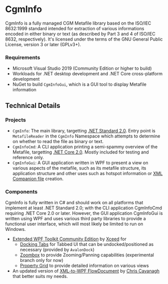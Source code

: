 # CgmInfo
CgmInfo is a fully managed CGM Metafile library based on the ISO/IEC 8632:1999 standard intended for extraction of various informations encoded in either binary or text (as described by Part 3 and 4 of ISO/IEC 8632, respectively). It's licensed under the terms of the GNU General Public License, version 3 or later (GPLv3+).

### Requirements
* Microsoft Visual Studio 2019 (Community Edition or higher to build)
* Workloads for .NET desktop development and .NET Core cross-platform development
* NuGet to build `CgmInfoGui`, which is a GUI tool to display Metafile information

## Technical Details

### Projects
* `CgmInfo`: The main library, targetting [.NET Standard 2.0](https://github.com/dotnet/standard). Entry point is `MetafileReader` in the `CgmInfo` Namespace which attempts to determine on whether to read the file as binary or text.
* `CgmInfoCmd`: A CLI application printing a semi-spammy overview of the Metafile, targetting [.NET Core 2.0](https://github.com/dotnet/core). Mostly included for testing and reference only.
* `CgmInfoGui`: A GUI application written in WPF to present a view on various aspects of the metafile, such as its metafile structure, its application structure and other uses such as hotspot information or [XML Companion file](http://www.w3.org/TR/webcgm20/WebCGM20-XCF.html) creation.

### Components
CgmInfo is fully written in C# and should work on all platforms that implement at least .NET Standard 2.0; with the CLI application CgmInfoCmd requiring .NET Core 2.0 or later. However, the GUI application CgmInfoGui is written using WPF and uses various third party libraries to provide a functional user interface, which will most likely be limited to run on Windows.
- [Extended WPF Toolkit Community Edition](https://github.com/xceedsoftware/wpftoolkit/) by [Xceed](https://xceed.com/) for
  - [Docking Tabs](https://github.com/xceedsoftware/wpftoolkit/wiki/AvalonDock) for Tabbed UI that can be undocked/positioned as necessary (provided by `AvalonDock`)
  - [Zoombox](https://github.com/xceedsoftware/wpftoolkit/wiki/Zoombox) to provide Zooming/Panning capabilities (experimental branch only for now)
  - [Property Grid](https://github.com/xceedsoftware/wpftoolkit/wiki/PropertyGrid) to provide detailed information on various views
- An updated version of [XML-to-WPF FlowDocument](http://xmlflowdocument.codeplex.com/) by [Chris Cavanagh](https://chriscavanagh.wordpress.com/2008/11/02/rendering-xml-as-a-flowdocument/) that better suits my needs.
